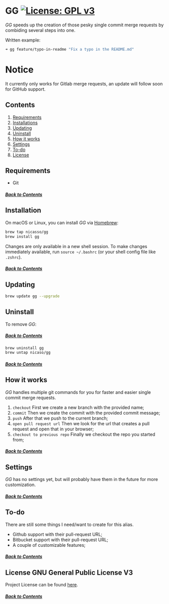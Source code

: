 # GG [![License: GPL v3](https://img.shields.io/badge/License-GPLv3-blue.svg)](LICENSE.md)

*GG* speeds up the creation of those pesky single commit merge requests by combiding several steps into one.

Written example:

```bash
➜ gg feature/typo-in-readme "Fix a typo in the README.md"
```

# Notice

It currently only works for Gitlab merge requests, an update will follow soon for GitHub support.

## Contents

1. [Requirements](#requirements)
2. [Installations](#installation)
3. [Updating](#updating)
4. [Uninstall](#uninstall)
5. [How it works](#how-it-works)
6. [Settings](#settings)
7. [To-do](#to-do)
8. [License](#license-gnu-general-public-license-v3)

## Requirements

- Git

##### [Back to Contents](#contents)

## Installation

On macOS or Linux, you can install *GG* via [Homebrew](https://brew.sh/):

```bash
brew tap nicasso/gg
brew install gg
```

Changes are only available in a new shell session. To make changes immediately
available, run `source ~/.bashrc` (or your shell config file like `.zshrc`).

##### [Back to Contents](#contents)

## Updating

```bash
brew update gg --upgrade
```

## Uninstall

To remove *GG*:

##### [Back to Contents](#contents)

```bash
brew uninstall gg
brew untap nicaso/gg
```

##### [Back to Contents](#contents)

## How it works

*GG* handles multiple git commands for you for faster and easier single commit merge requests.

1. `checkout` First we create a new branch with the provided name;
2. `commit` Then we create the commit with the provided commit message;
3. `push` After that we push to the current branch;
4. `open pull request url` Then we look for the url that creates a pull request and open that in your browser;
5. `checkout to previous repo` Finally we checkout the repo you started from;

##### [Back to Contents](#contents)

## Settings

*GG* has no settings yet, but will probably have them in the future for more customization.

##### [Back to Contents](#contents)

## To-do

There are still some things I need/want to create for this alias.

- Github support with their pull-request URL;
- Bitbucket support with their pull-request URL;
- A couple of customizable features;

##### [Back to Contents](#contents)

## License GNU General Public License V3
Project License can be found [here](LICENSE.md).

##### [Back to Contents](#contents)